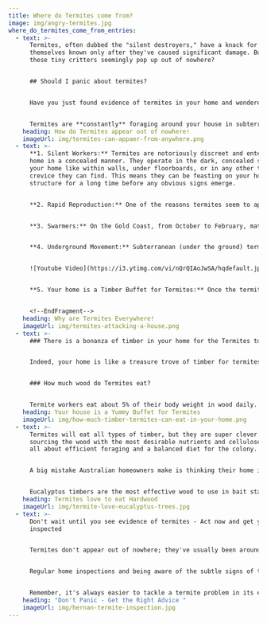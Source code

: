 ```yaml
---
title: Where do Termites come from?
image: img/angry-termites.jpg
where_do_termites_come_from_entries:
  - text: >-
      Termites, often dubbed the "silent destroyers," have a knack for making
      themselves known only after they've caused significant damage. But how do
      these tiny critters seemingly pop up out of nowhere?


      ## Should I panic about termites?


      Have you just found evidence of termites in your home and wondered how they came in? You hadn’t seen any signs of termites, mud leads, or termite trails, but suddenly they appear in your home!


      Termites are **constantly** foraging around your house in subterranean tunnels that are usually only a foot under the ground. First, they might seek moisture in your home, like a leaky shower tray or dripping tap. But the main prize is all the edible timber in your house. Mean to say, termites regard your home as ‘one large tree’.
    heading: How do Termites appear out of nowhere!
    imageUrl: img/termites-can-appaer-from-anywhere.png
  - text: >-
      **1. Silent Workers:** Termites are notoriously discreet and enter your
      home in a concealed manner. They operate in the dark, concealed spaces of
      your home like within walls, under floorboards, or in any other tiny
      crevice they can find. This means they can be feasting on your home's
      structure for a long time before any obvious signs emerge.


      **2. Rapid Reproduction:** One of the reasons termites seem to appear suddenly is their impressive rate of reproduction. A single termite queen can lay thousands of eggs daily, leading to large colonies forming quickly and discreetly. A couple of years ago, there might just not have been a termite nest near your home.


      **3. Swarmers:** On the Gold Coast, from October to February, mature termite colonies release swarmers (Alates) – winged termites whose primary goal is to start new colonies. If you spot a group of winged insects inside or around your home, it's possible they've been there for a while and are now seeking a place to set up home!


      **4. Underground Movement:** Subterranean (under the ground) termites, are the most common type on the Gold Coast. They construct mud tubes to traverse between their underground home and their food source (your house!). These mud tubes protect them from predators and the environment, making their movement and presence hidden.


      ![Youtube Video](https://i3.ytimg.com/vi/nQrQIAoJwSA/hqdefault.jpg)


      **5. Your home is a Timber Buffet for Termites:** Once the termites have determined a timber structure above them, they will build subterranean tunnels from their nest to gain concealed entry. For them, your house is the trophy tree!


      <!--EndFragment-->
    heading: Why are Termites Everywhere!
    imageUrl: img/termites-attacking-a-house.png
  - text: >-
      ### There is a bonanza of timber in your home for the Termites to eat


      Indeed, your home is like a treasure trove of timber for termites. With the average Australian home containing about 14.58 cubic meters of wood, it presents a vast resource for these wood-eating insects. 


      ### How much wood do Termites eat?


      Termite workers eat about 5% of their body weight in wood daily. While this might seem small, it adds up quickly in a large colony with around a million workers. In such cases, a nest targeting your home can devour around 100 grams+ of wood each day.
    heading: Your house is a Yummy Buffet for Termites
    imageUrl: img/how-much-timber-termites-can-eat-in-your-home.png
  - text: >-
      Termites will eat all types of timber, but they are super clever in
      sourcing the wood with the most desirable nutrients and cellulose. It’s
      all about efficient foraging and a balanced diet for the colony.


      A big mistake Australian homeowners make is thinking their home is constructed with hardwood, when in fact, it is just plantation eucalyptus (gum trees). Yes, it is considerably harder than radiata pine, but it is highly desirable timber for termites to eat.


      Eucalyptus timbers are the most effective wood to use in bait stations to attract termites. Not saying your home is a big bait station, but it is the ultimate feeding Buffett for termites.
    heading: Termites love to eat Hardwood 
    imageUrl: img/termite-love-eucalyptus-trees.jpg
  - text: >-
      Don't wait until you see evidence of termites - Act now and get your home
      inspected


      Termites don't appear out of nowhere; they've usually been around for longer than you realize. 


      Regular home inspections and being aware of the subtle signs of their presence can help in early detection, preventing extensive damage to your home. 


      Remember, it's always easier to tackle a termite problem in its early stages than after they've firmly established themselves.
    heading: "Don't Panic - Get the Right Advice "
    imageUrl: img/hernan-termite-inspection.jpg
---
```

